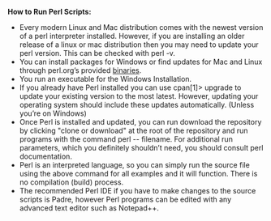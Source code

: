 **How to Run Perl Scripts:**
- Every modern Linux and Mac distribution comes with the newest version of a perl interpreter installed. However, 
  if you are installing an older release of a linux or mac distribution then you may need to update your perl version. 
  This can be checked with perl -v.
- You can install packages for Windows or find updates for Mac and Linux through perl.org’s provided [binaries](https://www.perl.org/get.html). 
- You run an executable for the Windows Installation.
- If you already have Perl installed you can use cpan[1]> upgrade to update your existing version to the most latest. 
  However, updating your operating system should include these updates automatically. (Unless you’re on Windows)
- Once Perl is installed and updated, you can run download the repository by clicking "clone or download" at the root of the repository 
  and run programs with the command perl -- filename. For additional run parameters, 
  which you definitely shouldn’t need, you should consult perl documentation.
- Perl is an interpreted language, so you can simply run the source file using the above command for all examples and it will 
  function. There is no compilation (build) process.
- The recommended Perl IDE if you have to make changes to the source scripts is Padre, however Perl programs can be edited with 
  any advanced text editor such as Notepad++. 

